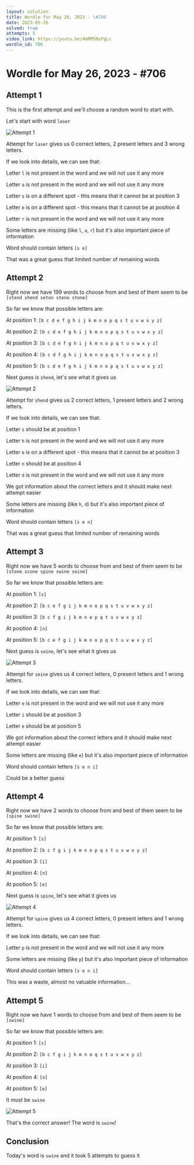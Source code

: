 ```yaml
---
layout: solution
title: Wordle for May 26, 2023 - \#706
date: 2023-05-26
solved: true
attempts: 5
video_link: https://youtu.be/4mRMSNsPgLc
wordle_id: 706
---
```


# Wordle for May 26, 2023 - \#706

## Attempt 1

This is the first attempt and we'll choose a random word to start with.

Let's start with word `laser`

![Attempt 1](2023-05-26/attempt-1.png)

Attempt for `laser` gives us 0 correct letters, 2 present letters and 3 wrong letters.

If we look into details, we can see that:

Letter `l` is not present in the word and we will not use it any more

Letter `a` is not present in the word and we will not use it any more

Letter `s` is on a different spot - this means that it cannot be at position 3

Letter `e` is on a different spot - this means that it cannot be at position 4

Letter `r` is not present in the word and we will not use it any more

Some letters are missing (like `l`, `a`, `r`) but it's also important piece of information

Word should contain letters `[s e]`

That was a great guess that limited number of remaining words



## Attempt 2

Right now we have 199 words to choose from and best of them seem to be `[stend shend seton steno stone]`

So far we know that possible letters are:

At position 1: `[b c d e f g h i j k m n o p q s t u v w x y z]`

At position 2: `[b c d e f g h i j k m n o p q s t u v w x y z]`

At position 3: `[b c d e f g h i j k m n o p q t u v w x y z]`

At position 4: `[b c d f g h i j k m n o p q s t u v w x y z]`

At position 5: `[b c d e f g h i j k m n o p q s t u v w x y z]`

Next guess is `shend`, let's see what it gives us

![Attempt 2](2023-05-26/attempt-2.png)

Attempt for `shend` gives us 2 correct letters, 1 present letters and 2 wrong letters.

If we look into details, we can see that:

Letter `s` should be at position 1

Letter `h` is not present in the word and we will not use it any more

Letter `e` is on a different spot - this means that it cannot be at position 3

Letter `n` should be at position 4

Letter `d` is not present in the word and we will not use it any more

We got information about the correct letters and it should make next attempt easier

Some letters are missing (like `h`, `d`) but it's also important piece of information

Word should contain letters `[s e n]`

That was a great guess that limited number of remaining words



## Attempt 3

Right now we have 5 words to choose from and best of them seem to be `[stone scone spine swine seine]`

So far we know that possible letters are:

At position 1: `[s]`

At position 2: `[b c e f g i j k m n o p q s t u v w x y z]`

At position 3: `[b c f g i j k m n o p q t u v w x y z]`

At position 4: `[n]`

At position 5: `[b c e f g i j k m n o p q s t u v w x y z]`

Next guess is `seine`, let's see what it gives us

![Attempt 3](2023-05-26/attempt-3.png)

Attempt for `seine` gives us 4 correct letters, 0 present letters and 1 wrong letters.

If we look into details, we can see that:

Letter `e` is not present in the word and we will not use it any more

Letter `i` should be at position 3

Letter `e` should be at position 5

We got information about the correct letters and it should make next attempt easier

Some letters are missing (like `e`) but it's also important piece of information

Word should contain letters `[s e n i]`

Could be a better guess



## Attempt 4

Right now we have 2 words to choose from and best of them seem to be `[spine swine]`

So far we know that possible letters are:

At position 1: `[s]`

At position 2: `[b c f g i j k m n o p q s t u v w x y z]`

At position 3: `[i]`

At position 4: `[n]`

At position 5: `[e]`

Next guess is `spine`, let's see what it gives us

![Attempt 4](2023-05-26/attempt-4.png)

Attempt for `spine` gives us 4 correct letters, 0 present letters and 1 wrong letters.

If we look into details, we can see that:

Letter `p` is not present in the word and we will not use it any more

Some letters are missing (like `p`) but it's also important piece of information

Word should contain letters `[s e n i]`

This was a waste, almost no valuable information...



## Attempt 5

Right now we have 1 words to choose from and best of them seem to be `[swine]`

So far we know that possible letters are:

At position 1: `[s]`

At position 2: `[b c f g i j k m n o q s t u v w x y z]`

At position 3: `[i]`

At position 4: `[n]`

At position 5: `[e]`

It must be `swine`

![Attempt 5](2023-05-26/attempt-5.png)

That's the correct answer! The word is `swine`!

## Conclusion

Today's word is `swine` and it took 5 attempts to guess it

